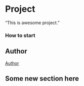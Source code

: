 ﻿# Project
“This is awesome project.”
### How to start
## Author

[Author](author.md)

## Some new section here

